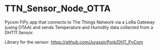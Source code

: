 # TTN_Sensor_Node_OTTA
Pycom FiPy app that connects to The Things Network via a LoRa Gateway (using OTAA) and sends Temperature and Humidity data collected from a DHT11 Sensor.

Library for the sensor: https://github.com/JurassicPork/DHT_PyCom
